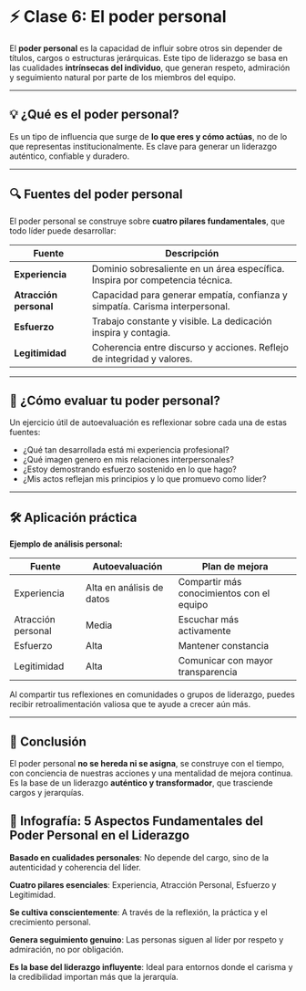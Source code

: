 # ⚡ Clase 6: El poder personal

El **poder personal** es la capacidad de influir sobre otros sin depender de títulos, cargos o estructuras jerárquicas. Este tipo de liderazgo se basa en las cualidades **intrínsecas del individuo**, que generan respeto, admiración y seguimiento natural por parte de los miembros del equipo.

---

## 💡 ¿Qué es el poder personal?

Es un tipo de influencia que surge de **lo que eres y cómo actúas**, no de lo que representas institucionalmente. Es clave para generar un liderazgo auténtico, confiable y duradero.

---

## 🔍 Fuentes del poder personal

El poder personal se construye sobre **cuatro pilares fundamentales**, que todo líder puede desarrollar:

| Fuente               | Descripción                                                                 |
|----------------------|------------------------------------------------------------------------------|
| **Experiencia**       | Dominio sobresaliente en un área específica. Inspira por competencia técnica. |
| **Atracción personal**| Capacidad para generar empatía, confianza y simpatía. Carisma interpersonal.   |
| **Esfuerzo**          | Trabajo constante y visible. La dedicación inspira y contagia.                |
| **Legitimidad**       | Coherencia entre discurso y acciones. Reflejo de integridad y valores.        |

---

## 🧠 ¿Cómo evaluar tu poder personal?

Un ejercicio útil de autoevaluación es reflexionar sobre cada una de estas fuentes:

- ¿Qué tan desarrollada está mi experiencia profesional?
- ¿Qué imagen genero en mis relaciones interpersonales?
- ¿Estoy demostrando esfuerzo sostenido en lo que hago?
- ¿Mis actos reflejan mis principios y lo que promuevo como líder?

---

## 🛠 Aplicación práctica

**Ejemplo de análisis personal:**

| Fuente              | Autoevaluación           | Plan de mejora                           |
|---------------------|--------------------------|------------------------------------------|
| Experiencia         | Alta en análisis de datos| Compartir más conocimientos con el equipo|
| Atracción personal  | Media                    | Escuchar más activamente                 |
| Esfuerzo            | Alta                     | Mantener constancia                      |
| Legitimidad         | Alta                     | Comunicar con mayor transparencia        |

Al compartir tus reflexiones en comunidades o grupos de liderazgo, puedes recibir retroalimentación valiosa que te ayude a crecer aún más.

---

## 🌱 Conclusión

El poder personal **no se hereda ni se asigna**, se construye con el tiempo, con conciencia de nuestras acciones y una mentalidad de mejora continua. Es la base de un liderazgo **auténtico y transformador**, que trasciende cargos y jerarquías.


## 🧾 Infografía: 5 Aspectos Fundamentales del Poder Personal en el Liderazgo

**Basado en cualidades personales**: No depende del cargo, sino de la autenticidad y coherencia del líder.

**Cuatro pilares esenciales**: Experiencia, Atracción Personal, Esfuerzo y Legitimidad.

**Se cultiva conscientemente**: A través de la reflexión, la práctica y el crecimiento personal.

**Genera seguimiento genuino**: Las personas siguen al líder por respeto y admiración, no por obligación.

**Es la base del liderazgo influyente**: Ideal para entornos donde el carisma y la credibilidad importan más que la jerarquía.